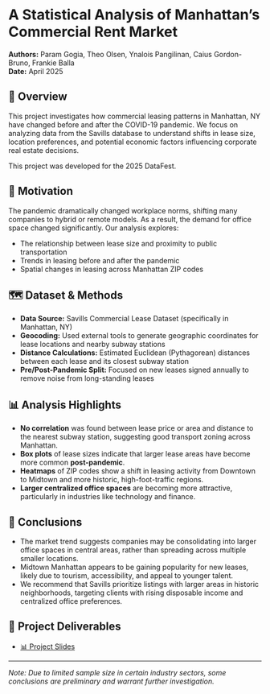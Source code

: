 # A Statistical Analysis of Manhattan’s Commercial Rent Market

**Authors:** Param Gogia, Theo Olsen, Ynalois Pangilinan, Caius Gordon-Bruno, Frankie Balla  
**Date:** April 2025

## 📌 Overview

This project investigates how commercial leasing patterns in Manhattan, NY have changed before and after the COVID-19 pandemic. We focus on analyzing data from the Savills database to understand shifts in lease size, location preferences, and potential economic factors influencing corporate real estate decisions.

This project was developed for the 2025 DataFest.

## 🧠 Motivation

The pandemic dramatically changed workplace norms, shifting many companies to hybrid or remote models. As a result, the demand for office space changed significantly. Our analysis explores:

- The relationship between lease size and proximity to public transportation
- Trends in leasing before and after the pandemic
- Spatial changes in leasing across Manhattan ZIP codes

## 🗺️ Dataset & Methods

- **Data Source:** Savills Commercial Lease Dataset (specifically in Manhattan, NY)
- **Geocoding:** Used external tools to generate geographic coordinates for lease locations and nearby subway stations
- **Distance Calculations:** Estimated Euclidean (Pythagorean) distances between each lease and its closest subway station
- **Pre/Post-Pandemic Split:** Focused on new leases signed annually to remove noise from long-standing leases

## 📊 Analysis Highlights

- **No correlation** was found between lease price or area and distance to the nearest subway station, suggesting good transport zoning across Manhattan.
- **Box plots** of lease sizes indicate that larger lease areas have become more common **post-pandemic**.
- **Heatmaps** of ZIP codes show a shift in leasing activity from Downtown to Midtown and more historic, high-foot-traffic regions.
- **Larger centralized office spaces** are becoming more attractive, particularly in industries like technology and finance.

## 🧩 Conclusions

- The market trend suggests companies may be consolidating into larger office spaces in central areas, rather than spreading across multiple smaller locations.
- Midtown Manhattan appears to be gaining popularity for new leases, likely due to tourism, accessibility, and appeal to younger talent.
- We recommend that Savills prioritize listings with larger areas in historic neighborhoods, targeting clients with rising disposable income and centralized office preferences.

## 📁 Project Deliverables

- [📊 Project Slides](https://docs.google.com/presentation/d/1yPdYiSZOybWGVkm2KX0ibRc1nKQ_yeXEQE3NDjOLehE/edit?usp=sharing) 

---

*Note: Due to limited sample size in certain industry sectors, some conclusions are preliminary and warrant further investigation.*
